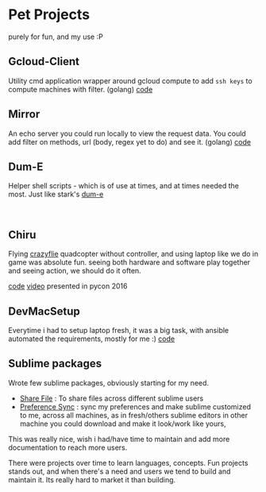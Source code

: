 # Pet Projects

purely for fun, and my use :P 

## Gcloud-Client
Utility cmd application wrapper around gcloud compute to add `ssh keys` to compute machines with filter. (golang)
[code](https://github.com/devdinu/gcloud-client)

## Mirror
An echo server you could run locally to view the request data. You could add filter on methods, url (body, regex yet to do) and see it. (golang)
[code](https://github.com/devdinu/mirror)

## Dum-E
Helper shell scripts - which is of use at times, and at times needed the most. Just like stark's [dum-e](http://ironman.wikia.com/wiki/Dum-E_and_U)

<br/>

## Chiru
Flying [crazyflie](https://www.bitcraze.io/crazyflie-2/) quadcopter without controller, and using laptop
like we do in game was absolute fun. seeing both hardware and software play together and seeing action, we should do it often.

[code](https://github.com/devdinu/ElateCopter) [video](https://www.youtube.com/embed/DudSDsl3rOU) presented in pycon 2016


## DevMacSetup
Everytime i had to setup laptop fresh, it was a big task, with ansible automated the requirements, mostly for me :)
[code](https://github.com/devdinu/Dev-Mac-Setup)

## Sublime packages
Wrote few sublime packages, obviously starting for my need.
- [Share File](https://github.com/devdinu/ShareFile) : To share files across different sublime users
- [Preference Sync](https://github.com/devdinu/PreferenceSync) : sync my preferences and make sublime customized to me, across all machines, as in fresh/others sublime editors in other machine you could download and make it look/work like yours,

This was really nice, wish i had/have time to maintain and add more documentation to reach more users.

There were projects over time to learn languages, concepts. Fun projects stands out, and when there's a need and users we tend to build and maintain it. Its really hard to market it than building.
